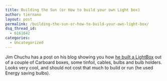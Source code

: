 ```yaml
---
title: Building the Sun (or How to build your own Light box)
author: tiernano
layout: post
permalink: /building-the-sun-or-how-to-build-your-own-light-box/
dsq_thread_id:
  - 6161642
categories:
  - Uncategorized
---
```

Jim Chuchu has a post on his blog showing you how [he built a LightBox][1] out of a couple of Carboard boxes, some tinfoil, cables, bulbs and bulb holders. Looks very cool, and should not cost that much to build or run (he used Energy saving bulbs).

 [1]: http://blog.jimchuchu.com/index.php?itemid=21